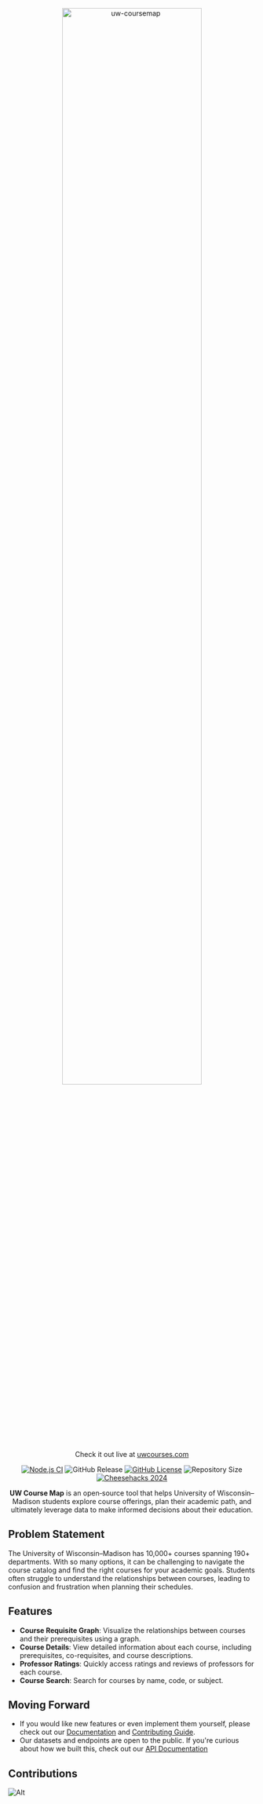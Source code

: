 <div align="center">
  <a href="https://uwcourses.com" target="_blank">
    <picture>
      <source media="(prefers-color-scheme: dark)" srcset="./static/uw-coursemap-tagline-light.svg">
      <img alt="uw-coursemap" src="./static/uw-coursemap-tagline-dark.svg" width="75%">
    </picture>
  </a>
  <p>
    Check it out live at <a href="https://uwcourses.com" target="_blank">uwcourses.com</a>
  </p>
</div>

<p align="center">
  <a href="https://github.com/twangodev/uw-coursemap/actions/workflows/node.js.yml" target="_blank"><img alt="Node.js CI" src="https://github.com/twangodev/uw-coursemap/actions/workflows/node.js.yml/badge.svg"></a>
  <img alt="GitHub Release" src="https://img.shields.io/github/v/release/twangodev/uw-coursemap">
  <a href="https://www.gnu.org/licenses/agpl-3.0"><img alt="GitHub License" src="https://img.shields.io/github/license/twangodev/uw-coursemap"/></a>
  <img alt="Repository Size" src="https://img.shields.io/github/repo-size/twangodev/uw-coursemap"/>
  <a href="https://cheesehacks.webdevuw.com/" target="_blank"><img alt="Cheesehacks 2024" src="https://img.shields.io/badge/Cheesehacks-2024-fec732"/></a>
</p>

<p align="center">
  <b>UW Course Map</b> is an open‑source tool that helps University of Wisconsin–Madison students explore course offerings, plan their academic path, and ultimately leverage data to make informed decisions about their education.
</p>

## Problem Statement

The University of Wisconsin–Madison has 10,000+ courses spanning 190+ departments. With so many options, it can be challenging to navigate the course catalog and find the right courses for your academic goals. Students often struggle to understand the relationships between courses, leading to confusion and frustration when planning their schedules.

## Features

- **Course Requisite Graph**: Visualize the relationships between courses and their prerequisites using a graph.
- **Course Details**: View detailed information about each course, including prerequisites, co-requisites, and course descriptions.
- **Professor Ratings**: Quickly access ratings and reviews of professors for each course.
- **Course Search**: Search for courses by name, code, or subject.

## Moving Forward

- If you would like new features or even implement them yourself, please check out our [Documentation](https://docs.uwcourses.com) and [Contributing Guide](./CONTRIBUTING.md).
- Our datasets and endpoints are open to the public. If you're curious about how we built this, check out our [API Documentation](https://docs.uwcourses.com/concepts/data-model)

## Contributions

![Alt](https://repobeats.axiom.co/api/embed/6cef9c41661d58138630347f2b67a57c7872fe3a.svg "Repobeats analytics image")